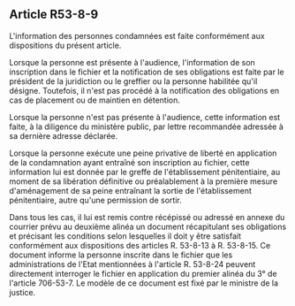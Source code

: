 Article R53-8-9
----
L'information des personnes condamnées est faite conformément aux dispositions
du présent article.

Lorsque la personne est présente à l'audience, l'information de son inscription
dans le fichier et la notification de ses obligations est faite par le président
de la juridiction ou le greffier ou la personne habilitée qu'il désigne.
Toutefois, il n'est pas procédé à la notification des obligations en cas de
placement ou de maintien en détention.

Lorsque la personne n'est pas présente à l'audience, cette information est
faite, à la diligence du ministère public, par lettre recommandée adressée à sa
dernière adresse déclarée.

Lorsque la personne exécute une peine privative de liberté en application de la
condamnation ayant entraîné son inscription au fichier, cette information lui
est donnée par le greffe de l'établissement pénitentiaire, au moment de sa
libération définitive ou préalablement à la première mesure d'aménagement de sa
peine entraînant la sortie de l'établissement pénitentiaire, autre qu'une
permission de sortir.

Dans tous les cas, il lui est remis contre récépissé ou adressé en annexe du
courrier prévu au deuxième alinéa un document récapitulant ses obligations et
précisant les conditions selon lesquelles il doit y être satisfait conformément
aux dispositions des articles R. 53-8-13 à R. 53-8-15. Ce document informe la
personne inscrite dans le fichier que les administrations de l'Etat mentionnées
à l'article R. 53-8-24 peuvent directement interroger le fichier en application
du premier alinéa du 3° de l'article 706-53-7. Le modèle de ce document est fixé
par le ministre de la justice.

